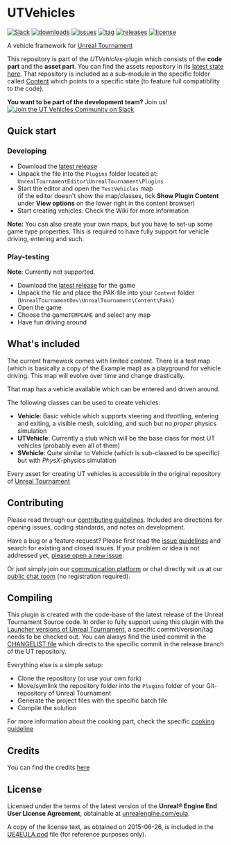 ﻿UTVehicles
==========
[![Slack](http://utvehicles-slack.herokuapp.com/badge.svg)](http://utvehicles-slack.herokuapp.com/)
[![downloads](https://img.shields.io/github/downloads/UTCommunity/UTVehicles/latest/total.svg)](https://github.com/UTCommunity/UTVehicles/releases/latest)
[![issues](https://img.shields.io/github/issues/UTCommunity/UTVehicles.svg)](https://github.com/UTCommunity/UTVehicles/issues)
[![tag](https://img.shields.io/github/tag/UTCommunity/UTVehicles.svg)](https://github.com/UTCommunity/UTVehicles/tags)
[![releases](https://img.shields.io/github/release/UTCommunity/UTVehicles.svg)](https://github.com/UTCommunity/UTVehicles/releases)
[![license](https://img.shields.io/badge/license-UE4%2FUT-blue.svg)](https://www.unrealengine.com/eula)

A vehicle framework for [Unreal Tournament](//www.unrealtournament.com/)

This repository is part of the *UTVehicles*-plugin which consists of the **code part** and the **asset part**. You can find the assets repository in its [latest state here](https://github.com/UTCommunity/UTVehiclesContent). That repository is included as a sub-module in the specific folder called [Content](Content/) which points to a specific state (to feature full compatibility to the code).

**You want to be part of the development team?** Join us! [![Join the UT Vehicles Community on Slack](http://utvehicles-slack.herokuapp.com/badge.svg)](http://utvehicles-slack.herokuapp.com/)

## Quick start

### Developing

- Download the [latest release](/../../releases/latest)
- Unpack the file into the `Plugins` folder located at:  
  `UnrealTournamentEditor\UnrealTournament\Plugins`
- Start the editor and open the `TestVehicles` map  
  (if the editor doesn't show the map/classes, tick **Show Plugin Content** under **View options** on the lower right in the content browser)
- Start creating vehicles. Check the Wiki for more information

**Note:** You can also create your own maps, but you have to set-up some game type properties. This is required to have fully support for vehicle driving, entering and such.


### Play-testing

**Note**: Currently not supported.

- Download the [latest release](/../../releases/latest) for the game
- Unpack the file and place the PAK-file into your `Content` folder  
  (`UnrealTournamentDev\UnrealTournament\Content\Paks`)
- Open the game
- Choose the game`TEMPGAME` and select any map
- Have fun driving around

## What's included

The current framework comes with limited content. There is a test map (which is basically a copy of the Example map) as a playground for vehicle driving. This map will evolve over time and change drastically.

That map has a vehicle available which can be entered and driven around.

The following classes can be used to create vehicles:

- **Vehicle**: Basic vehicle which supports steering and throttling, entering and exiting, a visible mesh, suiciding, and such but no _proper_ physics simulation
- **UTVehicle**: Currently a stub which will be the base class for most UT vehicles (probably even all of them)
- **SVehicle**: Quite similar to Vehicle (which is sub-classed to be specific) but with *PhysX*-physics simulation

Every asset for creating UT vehicles is accessible in the original repository of [Unreal Tournament](https://github.com/EpicGames/UnrealTournament)

## Contributing

Please read through our [contributing guidelines](CONTRIBUTING.md). Included are directions for opening issues, coding standards, and notes on development.

Have a bug or a feature request? Please first read the [issue guidelines](CONTRIBUTING.md#using-the-issue-tracker) and search for existing and closed issues. If your problem or idea is not addressed yet, [please open a new issue](issues/new).

Or just simply join our [communication platform](http://utvehicles-slack.herokuapp.com/) or chat directly wit us at our [public chat room](https://www.hipchat.com/gDpVJx3Gd) (no registration required).

## Compiling

This plugin is created with the code-base of the latest release of the Unreal Tournament Source code.  In order to fully support using this plugin with the [Launcher versions of Unreal Tournament](https://www.unrealtournament.com/download), a specific commit/version/tag needs to be checked out. You can always find the used commit in the [CHANGELIST file](CHANGELIST) which directs to the specific commit in the release branch of the UT repository.

Everything else is a simple setup:

- Clone the repository (or use your own fork)
- Move/symlink the repository folder into the `Plugins` folder of your Git-repository of Unreal Tournament
- Generate the project files with the specific batch file
- Compile the solution

For more information about the cooking part, check the specific [cooking guideline](COOKING.md)

## Credits

You can find the credits [here](CREDITS.md)

## License

Licensed under the terms of the latest version of the **Unreal® Engine End User License Agreement**, obtainable at [unrealengine.com/eula](//unrealengine.com/eula).

A copy of the license text, as obtained on 2015-06-26, is included in the [UE4EULA.pod](UE4EULA.pod) file (for reference purposes only).